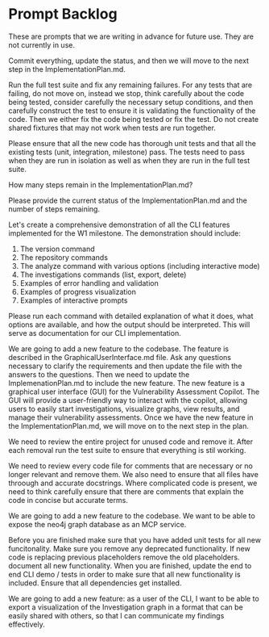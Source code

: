 # Prompt Backlog

These are prompts that we are writing in advance for future use. They are not currently in use.

Commit everything, update the status, and then we will move to the next step in the ImplementationPlan.md.  

Run the full test suite and fix any remaining failures. For any tests that are failing, do not move on, instead we stop, think carefully about the code being tested, consider carefully the necessary setup conditions, and then carefully construct the test to ensure it is validating the functionality of the code. Then we either fix the code being tested or fix the test. Do not create shared fixtures that may not work when tests are run together.                        

Please ensure that all the new code has thorough unit tests and that all the existing tests (unit, integration, milestone) pass. The tests need to pass when they are run in isolation as well as when they are run in the full test suite.

How many steps remain in the ImplementationPlan.md?

Please provide the current status of the ImplementationPlan.md and the number of steps remaining.

Let's create a comprehensive demonstration of all the CLI features implemented for the W1 milestone. The demonstration should include:
1. The version command
2. The repository commands
3. The analyze command with various options (including interactive mode)
4. The investigations commands (list, export, delete)
5. Examples of error handling and validation
6. Examples of progress visualization
7. Examples of interactive prompts

Please run each command with detailed explanation of what it does, what options are available, and how the output should be interpreted. This will serve as documentation for our CLI implementation.

We are going to add a new feature to the codebase. The feature is described in the GraphicalUserInterface.md file. Ask any questions necessary to clarify the requirements and then update the file with the answers to the questions.  Then we need to update the ImplemenationPlan.md to include the new feature.  The new feature is a graphical user interface (GUI) for the Vulnerability Assessment Copilot. The GUI will provide a user-friendly way to interact with the copilot, allowing users to easily start investigations, visualize graphs, view results, and manage their vulnerability assessments. Once we have the new feature in the ImplementationPlan.md, we will move on to the next step in the plan.

We need to review the entire project for unused code and remove it. After each removal run the test suite to ensure that everything is stil working. 

We need to review every code file for comments that are 
necessary or no longer relevant and remove them. We also need to ensure that all files have throough and accurate docstrings.  Where complicated code is present, we need to think carefully ensure that there are comments that explain the code in concise but accurate terms.  

We are going to add a new feature to the codebase. We want to be able to expose the neo4j graph database as an MCP service. 

Before you are finished make sure that you have added unit tests for all new funcitonality. Make sure you remove any deprecated functionality. If new code is replacing previous placeholders remove the old placeholders. document all new functionality. When you are finished, update the end to end CLI demo / tests in order to make sure that all new functionality is included. Ensure that all dependencies get installed. 

We are going to add a new feature: as a user of the CLI, I want to be able to export a visualization of the Investigation graph in a format that can be easily shared with others, so that I can communicate my findings effectively.